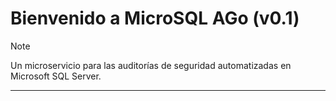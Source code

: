# Bienvenido a MicroSQL AGo (v0.1)

> [!NOTE] 
> Un microservicio para las auditorías de seguridad automatizadas en Microsoft SQL Server.

---


